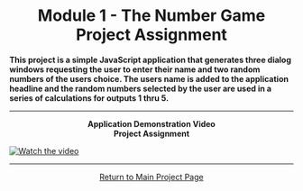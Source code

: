 <h1 align="center">Module 1 - The Number Game<br>Project Assignment</h1>

<strong><b>This project is a simple JavaScript application that generates three dialog windows requesting the user to enter their name and two random numbers of the users choice.  The users name is added to the application headline and the random numbers selected by the user are used in a series of calculations for outputs 1 thru 5.</b></strong>

<hr>

<center><p><strong><b>Application Demonstration Video<br>Project Assignment</b></strong></p></center>


[![Watch the video](https://content.screencast.com/users/Derek9407/folders/Default/media/a02479c1-cfc0-4497-9d00-a03d5d5db514/Number_Game_GitHub.png)](https://www.screencast.com/t/aiR4kjGB)

<hr>

<a href="https://github.com/REPNOT/DEV279x_Projects"><p align="center">Return to Main Project Page</p></a>
